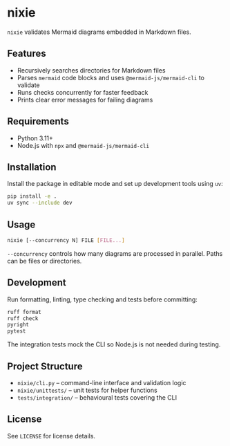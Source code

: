 # nixie

`nixie` validates Mermaid diagrams embedded in Markdown files.

## Features

- Recursively searches directories for Markdown files
- Parses `mermaid` code blocks and uses `@mermaid-js/mermaid-cli` to validate
- Runs checks concurrently for faster feedback
- Prints clear error messages for failing diagrams

## Requirements

- Python 3.11+
- Node.js with `npx` and `@mermaid-js/mermaid-cli`

## Installation

Install the package in editable mode and set up development tools using `uv`:

```bash
pip install -e .
uv sync --include dev
```

## Usage

```bash
nixie [--concurrency N] FILE [FILE...]
```

`--concurrency` controls how many diagrams are processed in parallel. Paths can
be files or directories.

## Development

Run formatting, linting, type checking and tests before committing:

```bash
ruff format
ruff check
pyright
pytest
```

The integration tests mock the CLI so Node.js is not needed during testing.

## Project Structure

- `nixie/cli.py` – command-line interface and validation logic
- `nixie/unittests/` – unit tests for helper functions
- `tests/integration/` – behavioural tests covering the CLI

## License

See `LICENSE` for license details.
